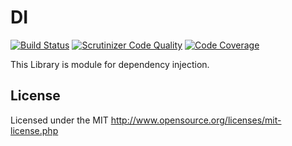 # DI
[![Build Status](https://travis-ci.org/webstream-framework/DI.svg?branch=master)](https://travis-ci.org/webstream-framework/DI)
[![Scrutinizer Code Quality](https://scrutinizer-ci.com/g/webstream-framework/DI/badges/quality-score.png?b=master)](https://scrutinizer-ci.com/g/webstream-framework/DI/?branch=master)
[![Code Coverage](https://scrutinizer-ci.com/g/webstream-framework/DI/badges/coverage.png?b=master)](https://scrutinizer-ci.com/g/webstream-framework/DI/?branch=master)

This Library is module for dependency injection.

## License
Licensed under the MIT
http://www.opensource.org/licenses/mit-license.php
